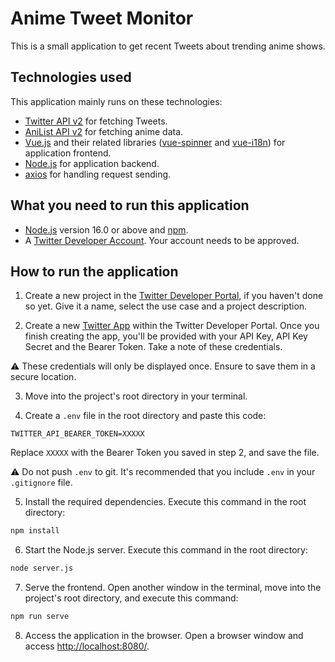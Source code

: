 # Anime Tweet Monitor

This is a small application to get recent Tweets about trending anime shows.

## Technologies used

This application mainly runs on these technologies:

- [Twitter API v2](https://developer.twitter.com/en/docs/twitter-api) for fetching Tweets.
- [AniList API v2](https://anilist.gitbook.io/anilist-apiv2-docs/) for fetching anime data.
- [Vue.js](https://vuejs.org/) and their related libraries ([vue-spinner](https://github.com/greyby/vue-spinner) and [vue-i18n](https://github.com/kazupon/vue-i18n)) for application frontend.
- [Node.js](https://nodejs.org/en/) for application backend.
- [axios](https://github.com/axios/axios) for handling request sending.

## What you need to run this application

- [Node.js](https://nodejs.org/en/) version 16.0 or above and [npm](https://www.npmjs.com/).
- A [Twitter Developer Account](https://developer.twitter.com/en/portal/petition/essential/basic-info). Your account needs to be approved.

## How to run the application

1. Create a new project in the [Twitter Developer Portal](https://developer.twitter.com/en/portal/dashboard), if you haven't done so yet. Give it a name, select the use case and a project description.

2. Create a new [Twitter App](https://developer.twitter.com/en/docs/apps/overview) within the Twitter Developer Portal. Once you finish creating the app, you'll be provided with your API Key, API Key Secret and the Bearer Token. Take a note of these credentials.

:warning: These credentials will only be displayed once. Ensure to save them in a secure location.

3. Move into the project's root directory in your terminal.

4. Create a `.env` file in the root directory and paste this code:

```
TWITTER_API_BEARER_TOKEN=XXXXX
```

Replace `XXXXX` with the Bearer Token you saved in step 2, and save the file.

:warning: Do not push `.env` to git. It's recommended that you include `.env` in your `.gitignore` file.

5. Install the required dependencies. Execute this command in the root directory:

```bash
npm install
```

6. Start the Node.js server. Execute this command in the root directory:

```bash
node server.js
```

7. Serve the frontend. Open another window in the terminal, move into the project's root directory, and execute this command:

```bash
npm run serve
```

8. Access the application in the browser. Open a browser window and access [http://localhost:8080/](http://localhost:8080/).